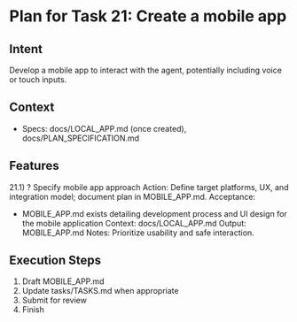 # Plan for Task 21: Create a mobile app

## Intent
Develop a mobile app to interact with the agent, potentially including voice or touch inputs.

## Context
- Specs: docs/LOCAL_APP.md (once created), docs/PLAN_SPECIFICATION.md

## Features
21.1) ? Specify mobile app approach
   Action: Define target platforms, UX, and integration model; document plan in MOBILE_APP.md.
   Acceptance:
   - MOBILE_APP.md exists detailing development process and UI design for the mobile application
   Context: docs/LOCAL_APP.md
   Output: MOBILE_APP.md
   Notes: Prioritize usability and safe interaction.

## Execution Steps
1) Draft MOBILE_APP.md
2) Update tasks/TASKS.md when appropriate
3) Submit for review
4) Finish
